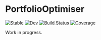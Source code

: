 # PortfolioOptimiser

[![Stable](https://img.shields.io/badge/docs-stable-blue.svg)](https://dcelisgarza.github.io/PortfolioOptimiser.jl/stable)
[![Dev](https://img.shields.io/badge/docs-dev-blue.svg)](https://dcelisgarza.github.io/PortfolioOptimiser.jl/dev)
[![Build Status](https://github.com/dcelisgarza/PortfolioOptimiser.jl/actions/workflows/CI.yml/badge.svg?branch=main)](https://github.com/dcelisgarza/PortfolioOptimiser.jl/actions/workflows/CI.yml?query=branch%3Amain)
[![Coverage](https://codecov.io/gh/dcelisgarza/PortfolioOptimiser.jl/branch/main/graph/badge.svg)](https://codecov.io/gh/dcelisgarza/PortfolioOptimiser.jl)

<!-- [![Coverage](https://coveralls.io/repos/github/dcelisgarza/PortfolioOptimiser.jl/badge.svg?branch=main)](https://coveralls.io/github/dcelisgarza/PortfolioOptimiser.jl?branch=main) -->
Work in progress.
